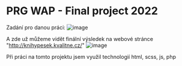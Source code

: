 # PRG WAP - Final project 2022

Zadání pro danou práci:
![image](https://user-images.githubusercontent.com/59620950/163875216-8f269e9c-3147-40c8-980a-d005d3525500.png)

A zde už můžeme vidět finální výsledek na webové stránce "http://knihypesek.kvalitne.cz/"
![image](https://user-images.githubusercontent.com/59620950/163875460-e2445048-b3ef-44ae-bcdf-fe7f340a9212.png)

Při práci na tomto projektu jsem využil technologií html, scss, js, php
